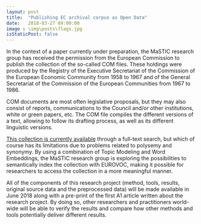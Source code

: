 ```yaml
---
layout: post
title:  "Publishing EC archival corpus as Open Data"
date:   2018-03-27 09:00:00
image : \img\posts\flags.jpg
isStaticPost: false
---
```

In the context of a paper currently under preparation, the MaSTIC research group has received the permission from the European Commission to publish the collection of the so-called COM files. These holdings were produced by the Registry of the Executive Secretariat of the Commission of the European Economic Community from 1958 to 1967 and of the General Secretariat of the Commission of the European Communities from 1967 to 1986.

COM documents are most often legislative proposals, but they may also consist of reports, communications to the Council and/or other institutions, white or green papers, etc. The COM file compiles the different versions of a text, allowing to follow its drafting process, as well as its different linguistic versions.

[This collection is currently available]( http://ec.europa.eu/historical_archives/archisplus/arcp_central.cfm?page=com_recherche) through a full-text search, but which of course has its limitations due to problems related to polysemy and synonymy. By using a combination of Topic Modeling and Word Embeddings, the MaSTIC research group is exploring the possibilities to semantically index the collection with EUROVOC, making it possible for researchers to access the collection in a more meaningful manner.

All of the components of this research project (method, tools, results, original source data and the preprocessed data) will be made available in June 2018 along with a pre-print of the first A1 article written about the research project. By doing so, other researchers and practitioners world-wide will be able to verify the results and compare how other methods and tools potentially deliver different results.


<img class="img-responsive feature-image" src="{{ site.baseurl }}/img/posts/flags.jpg" style="display:none">